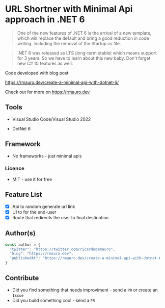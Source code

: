 # URL Shortner with Minimal Api approach in .NET 6

> One of the new features of .NET 6 is the arrival of a new template, which will replace the default and bring a good reduction in code writing. Including the removal of the Startup.cs file.

> .NET 6 was released as LTS (long-term stable) which means support for 3 years. So we have to learn about this new baby. Don't forget new C# 10 features as well.

Code developed with blog post

https://rmauro.dev/create-a-minimal-api-with-dotnet-6/

Check out for more on https://rmauro.dev

## Tools ##

* Visual Studio Code/Visual Studio 2022

* DotNet 6

## Framework ##

* No frameworks - just minimal apis

### Licence ###

* MIT - use it for free

## Feature List ##

- [x] Api to random generate url link
- [x] UI to for the end-user
- [x] Route that redirects the user to final destination

## Author(s)

```javascript
const author = {
  "twitter": "https://twitter.com/ricardodemauro",
  "blog": "https://rmauro.dev",
  "publishedAt": "https://rmauro.dev/create-a-minimal-api-with-dotnet-6/"
}
```

## Contribute

- Did you find something that needs improviment - send a `PR` or create an `Issue`
- Did you build something cool - send a `PR`
